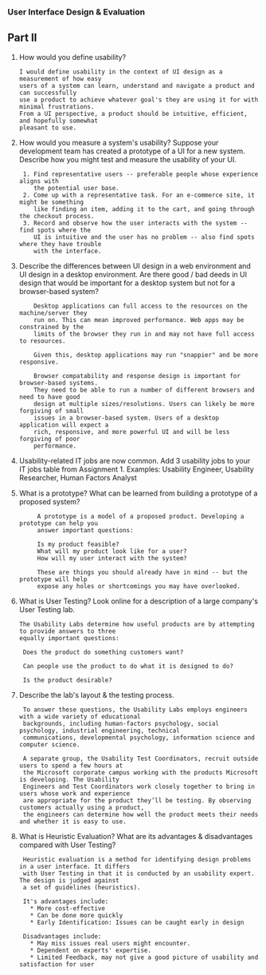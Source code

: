 ### User Interface Design & Evaluation

## Part II

1. How would you define usability?

       I would define usability in the context of UI design as a measurement of how easy 
       users of a system can learn, understand and navigate a product and can successfully
       use a product to achieve whatever goal's they are using it for with minimal frustrations.
       From a UI perspective, a product should be intuitive, efficient, and hopefully somewhat
       pleasant to use.

2. How would you measure a system's usability? Suppose your development team has created
   a prototype of a UI for a new system. Describe how you might test and measure the
   usability of your UI.

        1. Find representative users -- preferable people whose experience aligns with 
           the potential user base.
        2. Come up with a representative task. For an e-commerce site, it might be something
           like finding an item, adding it to the cart, and going through the checkout process.
        3. Record and observe how the user interacts with the system -- find spots where the
           UI is intuitive and the user has no problem -- also find spots where they have trouble
           with the interface.

3. Describe the differences between UI design in a web environment and UI design in a
   desktop environment. Are there good / bad deeds in UI design that would be important
   for a desktop system but not for a browser-based system?

           Desktop applications can full access to the resources on the machine/server they 
           run on. This can mean improved performance. Web apps may be constrained by the
           limits of the browser they run in and may not have full access to resources. 

           Given this, desktop applications may run "snappier" and be more responsive. 

           Browser compatability and response design is important for browser-based systems. 
           They need to be able to run a number of different browsers and need to have good
           design at multiple sizes/resolutions. Users can likely be more forgiving of small
           issues in a browser-based system. Users of a desktop application will expect a
           rich, responsive, and more powerful UI and will be less forgiving of poor 
           performance. 

4. Usability-related IT jobs are now common. Add 3 usability jobs to your IT jobs table from
   Assignment 1. Examples: Usability Engineer, Usability Researcher, Human Factors Analyst

5. What is a prototype? What can be learned from building a prototype of a proposed system?

            A prototype is a model of a proposed product. Developing a prototype can help you
            answer important questions:

            Is my product feasible?
            What will my product look like for a user?
            How will my user interact with the system?

            These are things you should already have in mind -- but the prototype will help
            expose any holes or shortcomings you may have overlooked.

6. What is User Testing? Look online for a description of a large company's User Testing lab.

       The Usability Labs determine how useful products are by attempting to provide answers to three 
       equally important questions:

        Does the product do something customers want?

        Can people use the product to do what it is designed to do?

        Is the product desirable?

7. Describe the lab's layout & the testing process.

        To answer these questions, the Usability Labs employs engineers with a wide variety of educational
        backgrounds, including human-factors psychology, social psychology, industrial engineering, technical 
        communications, developmental psychology, information science and computer science.

        A separate group, the Usability Test Coordinators, recruit outside users to spend a few hours at 
        the Microsoft corporate campus working with the products Microsoft is developing. The Usability 
        Engineers and Test Coordinators work closely together to bring in users whose work and experience 
        are appropriate for the product they’ll be testing. By observing customers actually using a product,
        the engineers can determine how well the product meets their needs and whether it is easy to use.


8. What is Heuristic Evaluation? What are its advantages & disadvantages compared with User
   Testing?

        Heuristic evaluation is a method for identifying design problems in a user interface. It differs
        with User Testing in that it is conducted by an usability expert. The design is judged against
        a set of guidelines (heuristics).

        It's advantages include:
          * More cost-effective
          * Can be done more quickly
          * Early Identification: Issues can be caught early in design

        Disadvantages include:
          * May miss issues real users might encounter.
          * Dependent on experts' expertise.
          * Limited Feedback, may not give a good picture of usability and satisfaction for user
